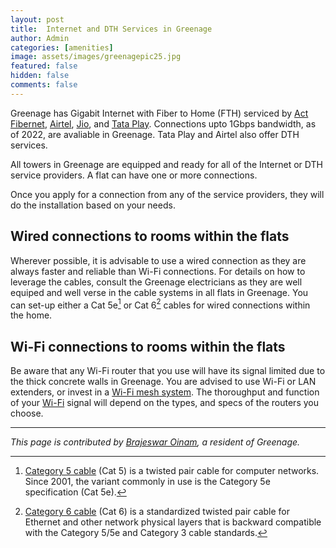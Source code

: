 ```yaml
---
layout: post
title:  Internet and DTH Services in Greenage
author: Admin
categories: [amenities]
image: assets/images/greenagepic25.jpg
featured: false
hidden: false
comments: false
---
```


Greenage has Gigabit Internet with Fiber to Home (FTH) serviced by [Act Fibernet](https://www.actcorp.in), [Airtel](https://www.airtel.in), [Jio](https://www.jio.com), and [Tata Play](https://www.tataplay.com). Connections upto 1Gbps bandwidth, as of 2022, are avaliable in Greenage. Tata Play and Airtel also offer DTH services. 

All towers in Greenage are equipped and ready for all of the Internet or DTH service providers. A flat can have one or more connections. 

Once you apply for a connection from any of the service providers, they will do the installation based on your needs. 

## Wired connections to rooms within the flats
Wherever possible, it is advisable to use a wired connection as they are always faster and reliable than Wi-Fi connections. For details on how to leverage the cables, consult the Greenage electricians as they are well equiped and well verse in the cable systems in all flats in Greenage. You can set-up either a Cat 5e[^cat5e] or Cat 6[^cat6] cables for wired connections within the home. 

## Wi-Fi connections to rooms within the flats

Be aware that any Wi-Fi router that you use will have its signal limited due to the thick concrete walls in Greenage. You are advised to use Wi-Fi or LAN extenders, or invest in a [Wi-Fi mesh system](https://medium.com/nerd-for-tech/what-is-mesh-wifi-network-7a17f10322f1). The thoroughput and function of your [Wi-Fi](https://notes.oinam.com/technology/wi-fi/) signal will depend on the types, and specs of the routers you choose.

---

[^cat5e]: [Category 5 cable](https://en.wikipedia.org/wiki/Category_5_cable) (Cat 5) is a twisted pair cable for computer networks. Since 2001, the variant commonly in use is the Category 5e specification (Cat 5e).

[^cat6]: [Category 6 cable](https://en.wikipedia.org/wiki/Category_6_cable) (Cat 6) is a standardized twisted pair cable for Ethernet and other network physical layers that is backward compatible with the Category 5/5e and Category 3 cable standards.

_This page is contributed by [Brajeswar Oinam](https://brajeshwar.com), a resident of Greenage._